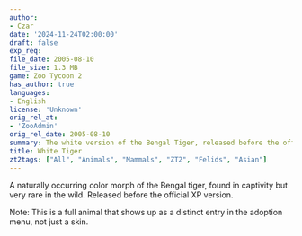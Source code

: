 ```yaml
---
author:
- Czar
date: '2024-11-24T02:00:00'
draft: false
exp_req:
file_date: 2005-08-10
file_size: 1.3 MB
game: Zoo Tycoon 2
has_author: true
languages:
- English
license: 'Unknown'
orig_rel_at:
- 'ZooAdmin'
orig_rel_date: 2005-08-10
summary: The white version of the Bengal Tiger, released before the official XP version.
title: White Tiger
zt2tags: ["All", "Animals", "Mammals", "ZT2", "Felids", "Asian"]
---
```

A naturally occurring color morph of the Bengal tiger, found in captivity but very rare in the wild. Released before the official XP version. 

Note: This is a full animal that shows up as a distinct entry in the adoption menu, not just a skin.
